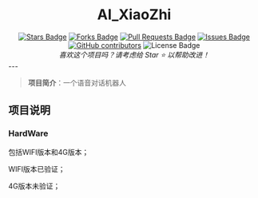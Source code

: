 <h1 align="center">AI_XiaoZhi</h1>
<div align="center">
<a href="https://github.com/mixiaojiediy/MuMuVChat/stargazers"><img src="https://img.shields.io/github/stars/mixiaojiediy/MuMuVChat" alt="Stars Badge"/></a>
<a href="https://github.com/mixiaojiediy/MuMuVChat/network/members"><img src="https://img.shields.io/github/forks/mixiaojiediy/MuMuVChat" alt="Forks Badge"/></a>
<a href="https://github.com/mixiaojiediy/MuMuVChat/pulls"><img src="https://img.shields.io/github/issues-pr/mixiaojiediy/MuMuVChat" alt="Pull Requests Badge"/></a>
<a href="https://github.com/mixiaojiediy/MuMuVChat/issues"><img src="https://img.shields.io/github/issues/mixiaojiediy/MuMuVChat" alt="Issues Badge"/></a>
<a href="https://github.com/mixiaojiediy/MuMuVChat/graphs/contributors"><img alt="GitHub contributors" src="https://img.shields.io/github/contributors/mixiaojiediy/MuMuVChat?color=2b9348"></a>
<a><img src="https://img.shields.io/github/license/mixiaojiediy/MuMuVChat?color=2b9348" alt="License Badge"/></a>
</div>
<div align="center">
<i>喜欢这个项目吗？请考虑给 Star ⭐️ 以帮助改进！</i>
</div>
---

>**项目简介**：一个语音对话机器人

## 项目说明 

### HardWare

包括WIFI版本和4G版本；

WIFI版本已验证；

4G版本未验证；








